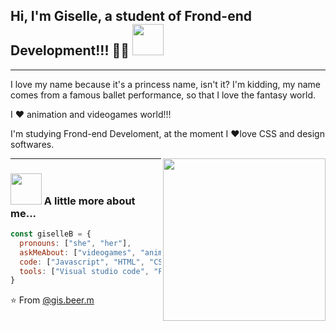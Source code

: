 ## Hi, I'm Giselle, a student of Frond-end Development!!! 👨‍💻 <img src="https://media.giphy.com/media/mGcNjsfWAjY5AEZNw6/giphy.gif" width="50">
***

I love my name because it's a princess name, isn't it? I'm kidding, my name comes from a famous ballet performance, so that I love the fantasy world.

I ❤️ animation and videogames world!!! 

I'm studying Frond-end Develoment, at the moment I ❤love CSS and design softwares.
  
<img align='right' src= "https://honeysanime.com/wp-content/uploads/2016/12/Danganronpa-Kibou-no-Gakuen-to-Zetsubou-no-Koukousei-The-Animation-wallpaper-Chihiro-Fujisaki.jpg" width="260">

***
### <img src="https://media.giphy.com/media/VgCDAzcKvsR6OM0uWg/giphy.gif" width="50"> A little more about me...

```javascript
const giselleB = {
  pronouns: ["she", "her"],
  askMeAbout: ["videogames", "anime", "food", "craftBeer", "coffee"],
  code: ["Javascript", "HTML", "CSS"],
  tools: ["Visual studio code", "Figma", "Balsamig", "Trello"]
}
```
  
  ⭐️ From [@gis.beer.m](https://github.com/KGISELLE)

<!--
**KGISELLE/KGISELLE** is a ✨ _special_ ✨ repository because its `README.md` (this file) appears on your GitHub profile.

Here are some ideas to get you started:

- 🔭 I’m currently working on ...
- 🌱 I’m currently learning ...
- 👯 I’m looking to collaborate on ...
- 🤔 I’m looking for help with ...
- 💬 Ask me about ...
- 📫 How to reach me: ...
- 😄 Pronouns: ...
- ⚡ Fun fact: ...
-->
